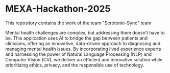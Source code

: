 # MEXA-Hackathon-2025

This repository contains the work of the team "Serotonin-Sync" team

Mental health challenges are complex, but addressing them doesn’t have to be. 
This application uses AI to bridge the gap between patients and clinicians, 
offering an innovative, data-driven approach to diagnosing and managing mental health issues. 
By incorporating lived experience experts and harnessing the power of Natural Language Processing (NLP) and Computer Vision (CV), 
we deliver an efficient and innovative solution while prioritizing ethics, privacy, and the responsible use of technology.
